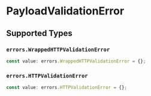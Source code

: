 # PayloadValidationError


## Supported Types

### `errors.WrappedHTTPValidationError`

```typescript
const value: errors.WrappedHTTPValidationError = {};
```

### `errors.HTTPValidationError`

```typescript
const value: errors.HTTPValidationError = {};
```

